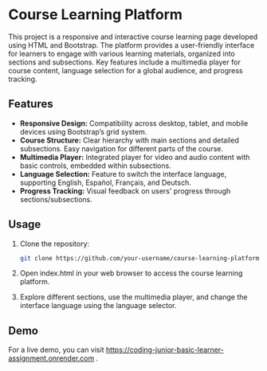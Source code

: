 # Course Learning Platform

This project is a responsive and interactive course learning page developed using HTML and Bootstrap. The platform provides a user-friendly interface for learners to engage with various learning materials, organized into sections and subsections. Key features include a multimedia player for course content, language selection for a global audience, and progress tracking.

## Features

- **Responsive Design:** Compatibility across desktop, tablet, and mobile devices using Bootstrap’s grid system.
- **Course Structure:** Clear hierarchy with main sections and detailed subsections. Easy navigation for different parts of the course.
- **Multimedia Player:** Integrated player for video and audio content with basic controls, embedded within subsections.
- **Language Selection:** Feature to switch the interface language, supporting English, Español, Français, and Deutsch.
- **Progress Tracking:** Visual feedback on users' progress through sections/subsections.

## Usage

1. Clone the repository:

   ```bash
   git clone https://github.com/your-username/course-learning-platform.git

2. Open index.html in your web browser to access the course learning platform.

3. Explore different sections, use the multimedia player, and change the interface language using the language selector.

## Demo
For a live demo, you can visit https://coding-junior-basic-learner-assignment.onrender.com .
